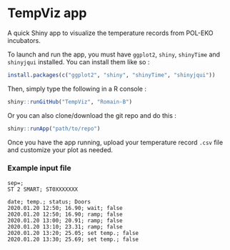 # TempViz app

A quick Shiny app to visualize the temperature records from POL-EKO incubators.

To launch and run the app, you must have `ggplot2`, `shiny`, `shinyTime` and `shinyjqui` installed. You can install them like so :

```r
install.packages(c("ggplot2", "shiny", "shinyTime", "shinyjqui"))
```

Then, simply type the following in a R console :

```r
shiny::runGitHub("TempViz", "Romain-B")
```

Or you can also clone/download the git repo and do this :

```r
shiny::runApp("path/to/repo")
```


Once you have the app running, upload your temperature record `.csv` file and customize your plot as needed.





### Example input file

```
sep=;
ST 2 SMART; ST0XXXXXXX

date; temp.; status; Doors
2020.01.20 12:50; 16.90; wait; false
2020.01.20 12:50; 16.90; ramp; false
2020.01.20 13:00; 20.91; ramp; false
2020.01.20 13:10; 23.31; ramp; false
2020.01.20 13:20; 25.05; set temp.; false
2020.01.20 13:30; 25.69; set temp.; false
```
